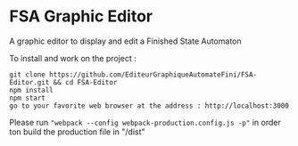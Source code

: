 # FSA Graphic Editor

A graphic editor to display and edit a Finished State Automaton

To install and work on the project :

```
git clone https://github.com/EditeurGraphiqueAutomateFini/FSA-Editor.git && cd FSA-Editor
npm install
npm start
go to your favorite web browser at the address : http://localhost:3000
```

Please run ```"webpack --config webpack-production.config.js -p"``` in order ton build the production file in "/dist"
